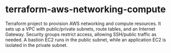 # terraform-aws-networking-compute
Terraform project to provision AWS networking and compute resources. It sets up a VPC with public/private subnets, route tables, and an Internet Gateway. Security groups restrict access, allowing SSH/public traffic as needed. A bastion EC2 runs in the public subnet, while an application EC2 is isolated in the private subnet. 
